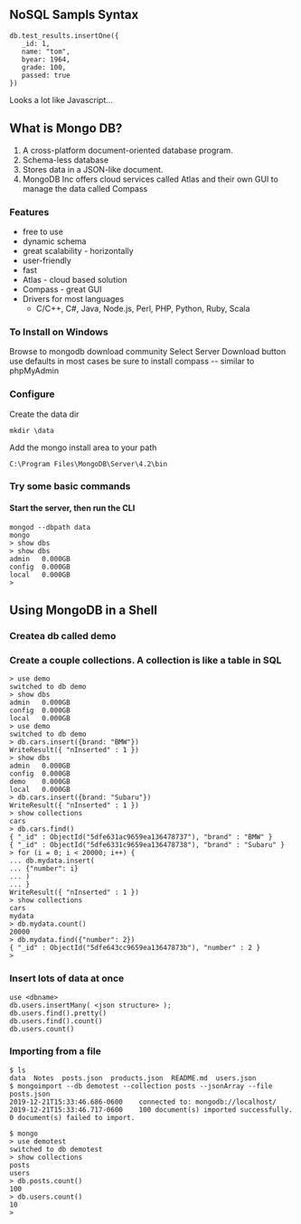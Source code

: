 ## NoSQL Sampls Syntax

```
db.test_results.insertOne({
   _id: 1,
   name: "tom",
   byear: 1964,
   grade: 100,
   passed: true
})
```

Looks a lot like Javascript...

## What is Mongo DB? 
1. A cross-platform document-oriented database program.
1. Schema-less database
1. Stores data in a JSON-like document.
1. MongoDB Inc offers cloud services called Atlas and their own GUI to manage the data called Compass

### Features
- free to use
- dynamic schema
- great scalability - horizontally
- user-friendly
- fast
- Atlas - cloud based solution
- Compass - great GUI
- Drivers for most languages
  - C/C++, C#, Java, Node.js, Perl, PHP, Python, Ruby, Scala

### To Install on Windows
Browse to mongodb download community
Select Server
Download button
use defaults in most cases
be sure to install compass -- similar to phpMyAdmin


### Configure
Create the data dir
```
mkdir \data
```

Add the mongo install area to your path
```
C:\Program Files\MongoDB\Server\4.2\bin
```

### Try some basic commands
#### Start the server, then run the CLI
```
mongod --dbpath data
mongo
> show dbs
> show dbs
admin   0.000GB
config  0.000GB
local   0.000GB
>
```

## Using MongoDB in a Shell
### Createa  db called demo
### Create a couple collections. A collection is like a table in SQL

```
> use demo
switched to db demo
> show dbs
admin   0.000GB
config  0.000GB
local   0.000GB
> use demo
switched to db demo
> db.cars.insert({brand: "BMW"})
WriteResult({ "nInserted" : 1 })
> show dbs
admin   0.000GB
config  0.000GB
demo    0.000GB
local   0.000GB
> db.cars.insert({brand: "Subaru"})
WriteResult({ "nInserted" : 1 })
> show collections
cars
> db.cars.find()
{ "_id" : ObjectId("5dfe631ac9659ea136478737"), "brand" : "BMW" }
{ "_id" : ObjectId("5dfe6331c9659ea136478738"), "brand" : "Subaru" }
> for (i = 0; i < 20000; i++) {
... db.mydata.insert(
... {"number": i}
... )
... }
WriteResult({ "nInserted" : 1 })
> show collections
cars
mydata
> db.mydata.count()
20000
> db.mydata.find({"number": 2})     
{ "_id" : ObjectId("5dfe643cc9659ea13647873b"), "number" : 2 }
>

```

### Insert lots of data at once
```
use <dbname>
db.users.insertMany( <json structure> );
db.users.find().pretty()
db.users.find().count()
db.users.count()
```

### Importing from a file
```
$ ls
data  Notes  posts.json  products.json  README.md  users.json
$ mongoimport --db demotest --collection posts --jsonArray --file posts.json
2019-12-21T15:33:46.686-0600    connected to: mongodb://localhost/
2019-12-21T15:33:46.717-0600    100 document(s) imported successfully. 0 document(s) failed to import.

$ mongo
> use demotest
switched to db demotest
> show collections
posts
users
> db.posts.count() 
100
> db.users.count()
10
>
 ```

